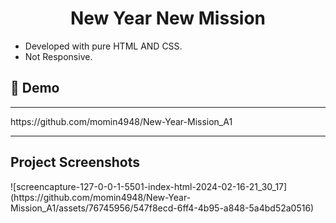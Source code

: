 <h1 align="center" id="title">New Year New Mission</h1>
 <ul>
  <li>Developed with pure HTML AND CSS.</li>
  <li>Not Responsive.</li>
</ul> 
<h2>🚀 Demo</h2>
<hr>
https://github.com/momin4948/New-Year-Mission_A1
<hr>
<h2>Project Screenshots</h2>
![screencapture-127-0-0-1-5501-index-html-2024-02-16-21_30_17](https://github.com/momin4948/New-Year-Mission_A1/assets/76745956/547f8ecd-6ff4-4b95-a848-5a4bd52a0516)



	
